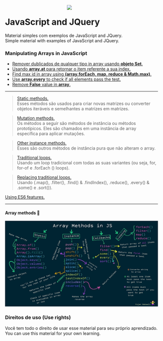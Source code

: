 <img src="https://i.ibb.co/M6nBBb0/mascote.png" align="right" width="300">

# JavaScript and JQuery

<p>
  Material simples com exemplos de JavaScript and JQuery.<br/>
  Simple material with examples of JavaScript and JQuery.
</p>

### Manipulating Arrays in JavaScript

* [Remover dublicados de qualquer tipo in array usando <b>objeto Set</b>.](https://github.com/JoseMateusCamargo/javascript/blob/main/arrays-manipulating/remove.duplicates.js)
* [Usando <b>array.at</b> para retornar o item referente a sua index.](https://github.com/JoseMateusCamargo/javascript/blob/main/arrays-manipulating/array.at.js)
* [Find max id in array using <b>(array.forEach, map, reduce & Math.max)</b>.](https://github.com/JoseMateusCamargo/javascript/blob/master/arrays-manipulating/max.id.js)
* [Use <b>array.every</b> to check if all elements pass the test.](https://github.com/JoseMateusCamargo/javascript/blob/master/arrays-manipulating/array.every.js)
* [Remove <b>False</b> value in <b>array</b>.](https://github.com/JoseMateusCamargo/javascript/blob/master/arrays-manipulating/remove.false.value.js)

---

> [Static methods.](https://github.com/JoseMateusCamargo/javascript/blob/master/arrays-manipulating/static.methods.js)  
> Esses métodos são usados para criar novas matrizes ou converter objetos iteráveis
> e semelhantes a matrizes em matrizes.

> [Mutation methods.](https://github.com/JoseMateusCamargo/javascript/blob/master/arrays-manipulating/mutation.methods.js)  
> Os métodos a seguir são métodos de instância ou métodos prototípicos.
> Eles são chamados em uma instância de array específica para aplicar mutações.

> [Other instance methods.](https://github.com/JoseMateusCamargo/javascript/blob/master/arrays-manipulating/others.methods.js)  
> Esses são outros métodos de instância pura que não alteram o array.

> [Traditional loops.](https://github.com/JoseMateusCamargo/javascript/blob/master/arrays-manipulating/traditional.loops.js)  
> Usando um loop tradicional com todas as suas variantes (ou seja, for, for-of e .forEach () loops).

> [Replacing traditional loops.](https://github.com/JoseMateusCamargo/javascript/blob/master/arrays-manipulating/replacing.traditional.loops.js)  
> Usando (.map(), .filter(), .find() & .findIndex(), .reduce(), .every() & .some() e .sort()).

[Using ES6 features.](https://github.com/JoseMateusCamargo/javascript/blob/master/arrays-manipulating/ES6.features.js)

---

#### Array methods 🚀

![alt text](../assets/img/array_methods_in_js.jpeg)

### Direitos de uso (Use rights)

<p>
  Você tem todo o direito de usar esse material para seu próprio aprendizado.<br/>
  You can use this material for your own learning.
</p>